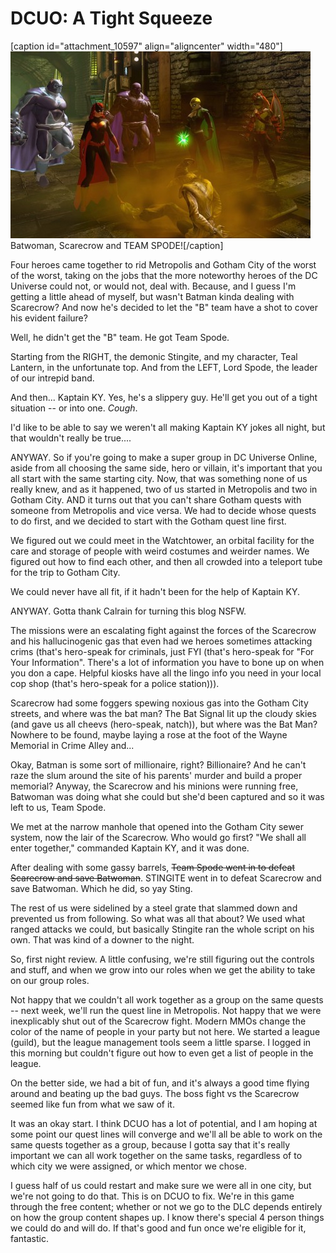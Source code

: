 # DCUO: A Tight Squeeze

[caption id="attachment\_10597" align="aligncenter" width="480"][![](../uploads/2013/01/MPYR0161_DESIGNERDATA-PC-20-23.43.560-480x299.jpg "Batwoman, Scarecrow and TEAM SPODE!")](../uploads/2013/01/MPYR0161_DESIGNERDATA-PC-20-23.43.560.jpg) Batwoman, Scarecrow and TEAM SPODE![/caption]

Four heroes came together to rid Metropolis and Gotham City of the worst of the worst, taking on the jobs that the more noteworthy heroes of the DC Universe could not, or would not, deal with. Because, and I guess I'm getting a little ahead of myself, but wasn't Batman kinda dealing with Scarecrow? And now he's decided to let the "B" team have a shot to cover his evident failure?

Well, he didn't get the "B" team. He got Team Spode.

Starting from the RIGHT, the demonic Stingite, and my character, Teal Lantern, in the unfortunate top. And from the LEFT, Lord Spode, the leader of our intrepid band.

And then... Kaptain KY. Yes, he's a slippery guy. He'll get you out of a tight situation -- or into one. *Cough*.

I'd like to be able to say we weren't all making Kaptain KY jokes all night, but that wouldn't really be true....

ANYWAY. So if you're going to make a super group in DC Universe Online, aside from all choosing the same side, hero or villain, it's important that you all start with the same starting city. Now, that was something none of us really knew, and as it happened, two of us started in Metropolis and two in Gotham City. AND it turns out that you can't share Gotham quests with someone from Metropolis and vice versa. We had to decide whose quests to do first, and we decided to start with the Gotham quest line first.

We figured out we could meet in the Watchtower, an orbital facility for the care and storage of people with weird costumes and weirder names. We figured out how to find each other, and then all crowded into a teleport tube for the trip to Gotham City.

We could never have all fit, if it hadn't been for the help of Kaptain KY.

ANYWAY. Gotta thank Calrain for turning this blog NSFW.

The missions were an escalating fight against the forces of the Scarecrow and his hallucinogenic gas that even had we heroes sometimes attacking crims (that's hero-speak for criminals, just FYI (that's hero-speak for "For Your Information". There's a lot of information you have to bone up on when you don a cape. Helpful kiosks have all the lingo info you need in your local cop shop (that's hero-speak for a police station))).

Scarecrow had some foggers spewing noxious gas into the Gotham City streets, and where was the bat man? The Bat Signal lit up the cloudy skies (and gave us all cheevs (hero-speak, natch)), but where was the Bat Man? Nowhere to be found, maybe laying a rose at the foot of the Wayne Memorial in Crime Alley and...

Okay, Batman is some sort of millionaire, right? Billionaire? And he can't raze the slum around the site of his parents' murder and build a proper memorial? Anyway, the Scarecrow and his minions were running free, Batwoman was doing what she could but she'd been captured and so it was left to us, Team Spode.

We met at the narrow manhole that opened into the Gotham City sewer system, now the lair of the Scarecrow. Who would go first? "We shall all enter together," commanded Kaptain KY, and it was done.

After dealing with some gassy barrels, ~~Team Spode went in to defeat Scarecrow and save Batwoman~~. STINGITE went in to defeat Scarecrow and save Batwoman. Which he did, so yay Sting.

The rest of us were sidelined by a steel grate that slammed down and prevented us from following. So what was all that about? We used what ranged attacks we could, but basically Stingite ran the whole script on his own. That was kind of a downer to the night.

So, first night review. A little confusing, we're still figuring out the controls and stuff, and when we grow into our roles when we get the ability to take on our group roles.

Not happy that we couldn't all work together as a group on the same quests -- next week, we'll run the quest line in Metropolis. Not happy that we were inexplicably shut out of the Scarecrow fight. Modern MMOs change the color of the name of people in your party but not here. We started a league (guild), but the league management tools seem a little sparse. I logged in this morning but couldn't figure out how to even get a list of people in the league.

On the better side, we had a bit of fun, and it's always a good time flying around and beating up the bad guys. The boss fight vs the Scarecrow seemed like fun from what we saw of it.

It was an okay start. I think DCUO has a lot of potential, and I am hoping at some point our quest lines will converge and we'll all be able to work on the same quests together as a group, because I gotta say that it's really important we can all work together on the same tasks, regardless of to which city we were assigned, or which mentor we chose.

I guess half of us could restart and make sure we were all in one city, but we're not going to do that. This is on DCUO to fix. We're in this game through the free content; whether or not we go to the DLC depends entirely on how the group content shapes up. I know there's special 4 person things we could do and will do. If that's good and fun once we're eligible for it, fantastic.

